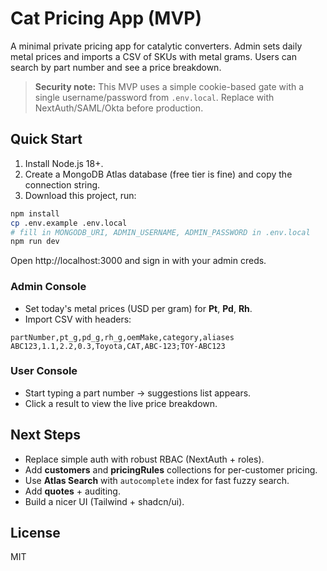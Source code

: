 # Cat Pricing App (MVP)

A minimal private pricing app for catalytic converters. Admin sets daily metal prices and imports a CSV of SKUs with metal grams. Users can search by part number and see a price breakdown.

> **Security note:** This MVP uses a simple cookie-based gate with a single username/password from `.env.local`. Replace with NextAuth/SAML/Okta before production.

## Quick Start

1. Install Node.js 18+.
2. Create a MongoDB Atlas database (free tier is fine) and copy the connection string.
3. Download this project, run:

```bash
npm install
cp .env.example .env.local
# fill in MONGODB_URI, ADMIN_USERNAME, ADMIN_PASSWORD in .env.local
npm run dev
```

Open http://localhost:3000 and sign in with your admin creds.

### Admin Console

- Set today's metal prices (USD per gram) for **Pt**, **Pd**, **Rh**.
- Import CSV with headers:

```
partNumber,pt_g,pd_g,rh_g,oemMake,category,aliases
ABC123,1.1,2.2,0.3,Toyota,CAT,ABC-123;TOY-ABC123
```

### User Console

- Start typing a part number → suggestions list appears.
- Click a result to view the live price breakdown.

## Next Steps

- Replace simple auth with robust RBAC (NextAuth + roles).
- Add **customers** and **pricingRules** collections for per-customer pricing.
- Use **Atlas Search** with `autocomplete` index for fast fuzzy search.
- Add **quotes** + auditing.
- Build a nicer UI (Tailwind + shadcn/ui).

## License

MIT
